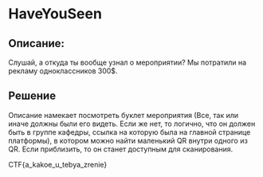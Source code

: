 # HaveYouSeen

## Описание: 
Слушай, а откуда ты вообще узнал о мероприятии? Мы потратили на рекламу одноклассников 300$.

## Решение

Описание намекает посмотреть буклет мероприятия (Все, так или иначе должны были его видеть. Если же нет, то логично, что он должен быть в группе кафедры, ссылка на которую была на главной странице платформы), в котором можно найти маленький QR внутри одного из QR. Если приблизить, то он станет доступным для сканирования.

CTF{a_kakoe_u_tebya_zrenie}